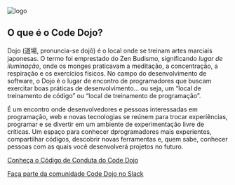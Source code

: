 ![logo](https://github.com/viridiano/code-dojo/blob/master/images/code-dojo_logo.png)
## O que é o Code Dojo?

Dojo (道場, pronuncia-se dojô) é o local onde se treinam artes marciais japonesas. O termo foi emprestado do Zen Budismo, significando *lugar de iluminação*, onde os monges praticavam a meditação, a concentração, a respiração e os exercícios físicos. No campo do desenvolvimento de software, o Dojo é o lugar de encontro de programadores que buscam exercitar boas práticas de desenvolvimento... ou seja, um “local de treinamento de código” ou “local de treinamento de programação”.

É um encontro onde desenvolvedores e pessoas interessadas em programação, web e novas tecnologias se reúnem para trocar experiências, programar e se divertir em um ambiente de experimentação livre de críticas. Um espaço para conhecer dprogramadores mais experientes, compartilhar códigos, descobrir novas ferramentas e, quem sabe, conhecer pessoas com as quais você desenvolverá projetos no futuro.

[Conheça o Código de Conduta do Code Dojo](https://github.com/viridiano/code-dojo/blob/master/codigo_de_conduta.md)

[Faça parte da comunidade Code Dojo no Slack](https://viridiano.typeform.com/to/dJKZwz)

